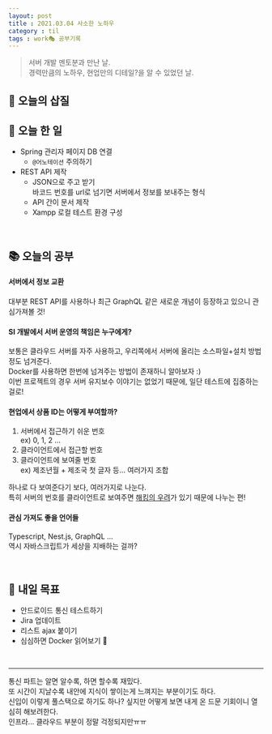 ```yaml
---
layout: post
title : 2021.03.04 사소한 노하우
category : til
tags : work🎭 공부기록
---
```

> 서버 개발 멘토분과 만난 날.   
> 경력만큼의 노하우, 현업만의 디테일?을 알 수 있었던 날.

## 💫 오늘의 삽질 

## 🚀 오늘 한 일
- Spring 관리자 페이지 DB 연결
  - `@어노테이션` 주의하기
- REST API 제작
  - JSON으로 주고 받기   
    바코드 번호를 url로 넘기면 서버에서 정보를 보내주는 형식
  - API 간이 문서 제작
  - Xampp 로컬 테스트 환경 구성

<br/>

## 📚 오늘의 공부
#### 서버에서 정보 교환   
대부분 REST API를 사용하나 최근 GraphQL 같은 새로운 개념이 등장하고 있으니 관심가져볼 것!   

#### SI 개발에서 서버 운영의 책임은 누구에게?   
보통은 클라우드 서버를 자주 사용하고, 우리쪽에서 서버에 올리는 소스파일+설치 방법 정도 넘겨준다.   
Docker를 사용하면 한번에 넘겨주는 방법이 존재하니 알아보자 :)   
이번 프로젝트의 경우 서버 유지보수 이야기는 없었기 때문에, 일단 테스트에 집중하는 걸로!   

#### 현업에서 상품 ID는 어떻게 부여할까?
1. 서버에서 접근하기 쉬운 번호    
  ex) 0, 1, 2 ...
2. 클라이언트에서 접근할 번호
3. 클라이언트에 보여줄 번호   
  ex) 제조년월 + 제조국 첫 글자 등... 여러가지 조합   
   
하나로 다 보여준다기 보다, 여러가지로 나눈다.    
특히 서버의 번호를 클라이언트로 보여주면 <u>해킹의 우려</u>가 있기 때문에 나누는 편!

#### 관심 가져도 좋을 언어들
Typescript, Nest.js, GraphQL ...   
역시 자바스크립트가 세상을 지배하는 걸까?

<br/>

## 🧭 내일 목표
- 안드로이드 통신 테스트하기
- Jira 업데이트
- 리스트 ajax 붙이기
- 심심하면 Docker 읽어보기 🐋

<br/>   
   
---
통신 파트는 알면 알수록, 하면 할수록 재밌다.   
또 시간이 지날수록 내안에 지식이 쌓이는게 느껴지는 부분이기도 하다.   
신입이 이렇게 풀스택으로 하기도 하나? 싶지만 어떻게 보면 내게 온 드문 기회이니 열심히 해보려한다.  
인프라... 클라우드 부분이 정말 걱정되지만ㅠㅠ 



